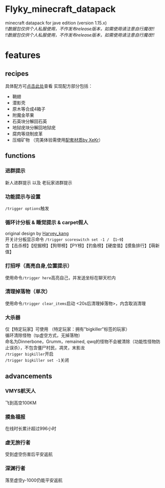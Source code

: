 # Flyky_minecraft_datapack
minecraft datapack for jave edition (version 1.15.x)   
*!!数据包仅供个人私服使用，不作发布release版本，如需使用请注意自行魔改!!*  
*!!数据包仅供个人私服使用，不作发布release版本，如需使用请注意自行魔改!!*  

# features
## recipes
具体配方可[点击此处](https://github.com/Flyky/Flyky_minecraft_datapack/blob/master/data/flyky/recipes/README.md)查看
实现配方部分包括：
- 鞘翅
- 潜影壳
- 原木等合成4箱子
- 附魔金苹果
- 石英块分解回石英
- 地狱疣块分解回地狱疣
- 腐肉等烧制皮革
- 压缩矿物 （完美体验需使用[配套材质by XeKr](https://assets4.flyky.top/dl/minecraft/压缩矿物块.zip)）
  

## functions
### 进群提示
新人进群提示 以及 老玩家进群提示 
  
### 功能提示与设置
`/trigger options`触发  

### 循环计分板 & 睡觉提示 & carpet假人
original design by [Harvey_kang](https://github.com/Harveykang)  
开关计分板显示命令 `/trigger scoreswitch set -1 / 【1~9】`  
含【击杀榜】【挖掘榜】【狗带榜】【PY榜】【钓鱼榜】【硬度值】【摸鱼排行】【萌新值】

### 打招呼（高亮自身,位置提示）
使用命令`/trigger here`高亮自己，并发送坐标在聊天栏内

### 清理掉落物（单次）
使用命令`/trigger clear_items`启动 <20s后清理掉落物>，内含取消清理  

### 大杀器
仅【特定玩家】可使用 （特定玩家：拥有"bigkiller"标签的玩家）  
循环清除怪物（tp虚空方式，无掉落物）    
命名为Dinnerbone，Grumm，remained, qwq的怪物不会被清除（功能性怪物防止误杀），不包含僵尸村民，凋灵，末影龙    
`/trigger bigkiller`开启  
`/trigger bigkiller set -1`关闭  

## advancements
### VMYS航天人
飞到高空100KM 
### 摸鱼福报
在线时长累计超过996小时 
### 虚无旅行者
受到虚空伤害后平安返航
### 深渊行者
落至虚空y-1000仍能平安返航